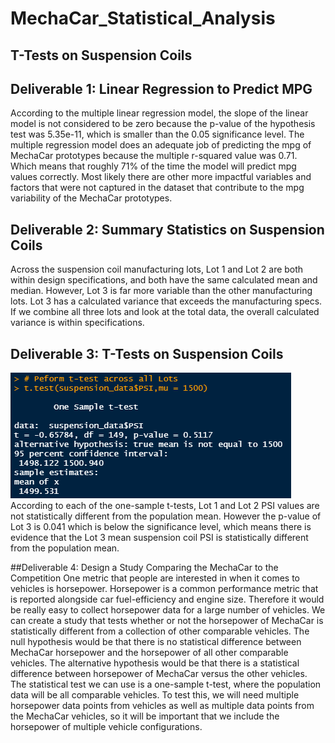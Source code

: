 # MechaCar_Statistical_Analysis

## T-Tests on Suspension Coils

##  Deliverable 1: Linear Regression to Predict MPG
According to the multiple linear regression model, the slope of the linear model is not considered to be zero because the p-value of the hypothesis test was 5.35e-11, which is smaller than the 0.05 significance level. The multiple regression model does an adequate job of predicting the mpg of MechaCar prototypes because the multiple r-squared value was 0.71. Which means that roughly 71% of the time the model will predict mpg values correctly. Most likely there are other more impactful variables and factors that were not captured in the dataset that contribute to the mpg variability of the MechaCar prototypes.

## Deliverable 2: Summary Statistics on Suspension Coils
[](https://github.com/jojobear2020/MechaCar_Statistical_Analysis/blob/main/Images/suspension_coil_total_summary.PNG)
[](https://github.com/jojobear2020/MechaCar_Statistical_Analysis/blob/main/Images/suspension_coil_lot_summary.PNG)
Across the suspension coil manufacturing lots, Lot 1 and Lot 2 are both within design specifications, and both have the same calculated mean and median. However, Lot 3 is far more variable than the other manufacturing lots. Lot 3 has a calculated variance that exceeds the manufacturing specs. If we combine all three lots and look at the total data, the overall calculated variance is within specifications.

## Deliverable 3: T-Tests on Suspension Coils

![](https://github.com/jojobear2020/MechaCar_Statistical_Analysis/blob/main/Images/suspension_coil_t-test.PNG)
According to each of the one-sample t-tests, Lot 1 and Lot 2 PSI values are not statistically different from the population mean. However the p-value of Lot 3 is 0.041 which is below the significance level, which means there is evidence that the Lot 3 mean suspension coil PSI is statistically different from the population mean.

##Deliverable 4: Design a Study Comparing the MechaCar to the Competition
One metric that people are interested in when it comes to vehicles is horsepower. Horsepower is a common performance metric that is reported alongside car fuel-efficiency and engine size. Therefore it would be really easy to collect horsepower data for a large number of vehicles. We can create a study that tests whether or not the horsepower of MechaCar is statistically different from a collection of other comparable vehicles. The null hypothesis would be that there is no statistical difference between MechaCar horsepower and the horsepower of all other comparable vehicles. The alternative hypothesis would be that there is a statistical difference between horsepower of MechaCar versus the other vehicles. The statistical test we can use is a one-sample t-test, where the population data will be all comparable vehicles. To test this, we will need multiple horsepower data points from vehicles as well as multiple data points from the MechaCar vehicles, so it will be important that we include the horsepower of multiple vehicle configurations.
